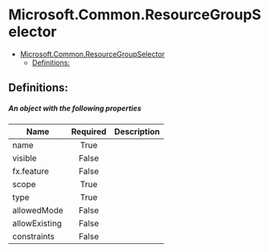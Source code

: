 <a name="microsoft-common-resourcegroupselector"></a>
# Microsoft.Common.ResourceGroupSelector
* [Microsoft.Common.ResourceGroupSelector](#microsoft-common-resourcegroupselector)
    * [Definitions:](#microsoft-common-resourcegroupselector-definitions)

<a name="microsoft-common-resourcegroupselector-definitions"></a>
## Definitions:
<a name="microsoft-common-resourcegroupselector-definitions-an-object-with-the-following-properties"></a>
##### An object with the following properties
| Name | Required | Description
| ---|:--:|:--:|
|name|True|
|visible|False|
|fx.feature|False|
|scope|True|
|type|True|
|allowedMode|False|
|allowExisting|False|
|constraints|False|
